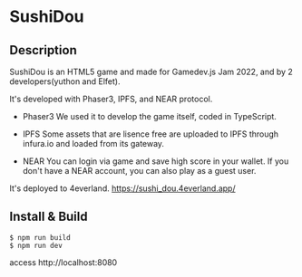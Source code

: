 # SushiDou

## Description
SushiDou is an HTML5 game and made for Gamedev.js Jam 2022, and by 2 developers(yuthon and Elfet).

It's developed with Phaser3, IPFS, and NEAR protocol.

- Phaser3
 We used it to develop the game itself, coded in TypeScript.
 
- IPFS
 Some assets that are lisence free are uploaded to IPFS through infura.io and loaded from its gateway.
 
- NEAR
You can login via game and save high score in your wallet. If you don't have a NEAR account, you can also play as a guest user.

It's deployed to 4everland.
https://sushi_dou.4everland.app/

## Install & Build
```
$ npm run build
$ npm run dev
```
access http://localhost:8080


